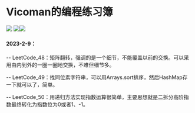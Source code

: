 # Vicoman的编程练习簿

![](https://img.shields.io/badge/lanuage-Java-orange) ![](https://img.shields.io/badge/license-MIT-blue)![ ](https://img.shields.io/badge/platform-leetcode-green)

#### 2023-2-9：

-- LeetCode_48：矩阵翻转，强调的是一个细节，不能覆盖以前的交换。可以采用由内到外的一圈一圈地交换，不难但细节多。

-- LeetCode_49：找同位素字符串，可以用Arrays.sort排序，然后HashMap存一下就可以了，简单。

-- LeetCode_50：用递归方法实现指数运算很简单，主要思想就是二拆分高阶指数最终转化为指数位为0或者1、-1。